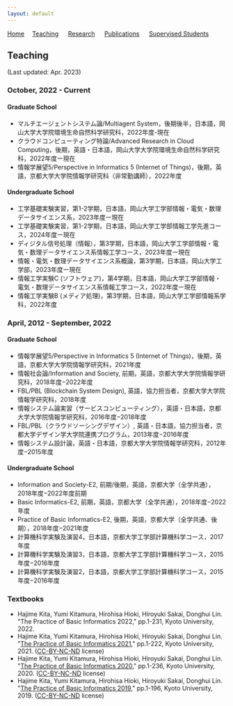 ```yaml
---
layout: default
---
```


[Home](https://lindh.github.io/)&emsp; [Teaching](./teaching.html) &emsp; [Research](./research.html) &emsp; [Publications](./publication.html) &emsp; [Supervised Students](./students.html)

## Teaching

(Last updated: Apr. 2023)

### October, 2022 - Current
#### Graduate School
- マルチエージェントシステム論/Multiagent System，後期後半，日本語，岡山大学大学院環境生命自然科学研究科，2022年度-現在
- クラウドコンピューティング特論/Advanced Research in Cloud Computing，後期，英語・日本語，岡山大学大学院環境生命自然科学研究科，2022年度ー現在
- 情報学展望5/Perspective in Informatics 5 (Internet of Things)，後期，英語，京都大学大学院情報学研究科（非常勤講師），2022年度

#### Undergraduate School
- 工学基礎実験実習，第1-2学期，日本語，岡山大学工学部情報・電気・数理データサイエンス系，2023年度ー現在
- 工学基礎実験実習，第1-2学期，日本語，岡山大学工学部情報工学先進コース，2024年度ー現在
- ディジタル信号処理（情報），第3学期，日本語，岡山大学工学部情報・電気・数理データサイエンス系情報工学コース，2023年度ー現在
- 情報・電気・数理データサイエンス系概論，第3学期，日本語，岡山大学工学部，2023年度ー現在
- 情報工学実験C (ソフトウェア)，第4学期，日本語，岡山大学工学部情報・電気・数理データサイエンス系情報工学コース，2022年度ー現在
- 情報工学実験B (メディア処理)，第3学期，日本語，岡山大学工学部情報系学科，2022年度

### April, 2012 - September, 2022

#### Graduate School
- 情報学展望5/Perspective in Informatics 5 (Internet of Things)，後期，英語，京都大学大学院情報学研究科，2021年度
- 情報社会論/Information and Society, 前期，英語，京都大学大学院情報学研究科，2018年度−2022年度
- FBL/PBL (Blockchain System Design), 英語，協力担当者，京都大学大学院情報学研究科，2018年度
- 情報システム論実習（サービスコンピューティング），英語・日本語，京都大学大学院情報学研究科，2016年度−2018年度
- FBL/PBL（クラウドソーシングデザイン）, 英語・日本語，協力担当者，京都大学デザイン学大学院連携プログラム，2013年度−2016年度
- 情報システム設計論，英語・日本語，京都大学大学院情報学研究科，2012年度−2015年度

#### Undergraduate School
- Information and Society-E2, 前期/後期，英語，京都大学（全学共通），2018年度−2022年度前期
- Basic Informatics-E2, 前期，英語，京都大学（全学共通），2018年度−2022年度
- Practice of Basic Informatics-E2, 後期，英語，京都大学（全学共通、後期），2018年度−2021年度
- 計算機科学実験及演習4，日本語，京都大学工学部計算機科学コース，2017年度
- 計算機科学実験及演習3，日本語，京都大学工学部計算機科学コース，2015年度−2016年度
- 計算機科学実験及演習2，日本語，京都大学工学部計算機科学コース，2015年度−2016年度

### Textbooks
- Hajime Kita, Yumi Kitamura, Hirohisa Hioki, Hiroyuki Sakai, Donghui Lin. "The Practice of Basic Informatics 2022," pp.1-231, Kyoto University, 2022.
- Hajime Kita, Yumi Kitamura, Hirohisa Hioki, Hiroyuki Sakai, Donghui Lin. "[The Practice of Basic Informatics 2021](http://hdl.handle.net/2433/269639)," pp.1-222, Kyoto University, 2021. ([CC-BY-NC-ND](https://creativecommons.org/licenses/by-nc-nd/4.0/deed.en) license)
- Hajime Kita, Yumi Kitamura, Hirohisa Hioki, Hiroyuki Sakai, Donghui Lin. "[The Practice of Basic Informatics 2020](http://hdl.handle.net/2433/262330)," pp.1-236, Kyoto University, 2020. ([CC-BY-NC-ND](https://creativecommons.org/licenses/by-nc-nd/4.0/deed.en) license)
- Hajime Kita, Yumi Kitamura, Hirohisa Hioki, Hiroyuki Sakai, Donghui Lin. "[The Practice of Basic Informatics 2019](http://hdl.handle.net/2433/246166)," pp.1-196, Kyoto University, 2019. ([CC-BY-NC-ND](https://creativecommons.org/licenses/by-nc-nd/4.0/deed.en) license)
